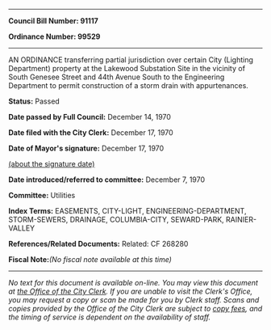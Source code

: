 

********

**Council Bill Number: 91117**
   
**Ordinance Number: 99529**
********

 AN ORDINANCE transferring partial jurisdiction over certain City (Lighting Department) property at the Lakewood Substation Site in the vicinity of South Genesee Street and 44th Avenue South to the Engineering Department to permit construction of a storm drain with appurtenances.

**Status:** Passed
   
**Date passed by Full Council:** December 14, 1970
   
**Date filed with the City Clerk:** December 17, 1970
   
**Date of Mayor's signature:** December 17, 1970
   
[(about the signature date)](/~public/approvaldate.htm)
   
   
   
**Date introduced/referred to committee:** December 7, 1970
   
**Committee:** Utilities
   
   
**Index Terms:** EASEMENTS, CITY-LIGHT, ENGINEERING-DEPARTMENT, STORM-SEWERS, DRAINAGE, COLUMBIA-CITY, SEWARD-PARK, RAINIER-VALLEY

**References/Related Documents:** Related: CF 268280

**Fiscal Note:**_(No fiscal note available at this time)_
********

_No text for this document is available on-line. You may view this document at [the Office of the City Clerk](http://www.seattle.gov/leg/clerk/contactUs.htm). If you are unable to visit the Clerk's Office, you may request a copy or scan be made for you by Clerk staff. Scans and copies provided by the Office of the City Clerk are subject to [copy fees](http://clerk.seattle.gov/~public/clerkfees.htm), and the timing of service is dependent on the availability of staff._

